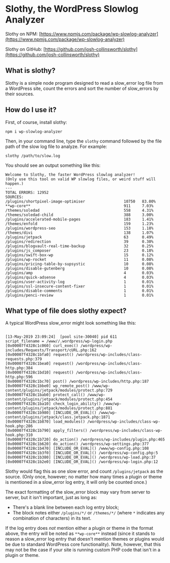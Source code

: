 # Slothy, the WordPress Slowlog Analyzer

Slothy on NPM: [https://www.npmjs.com/package/wp-slowlog-analyzer](https://www.npmjs.com/package/wp-slowlog-analyzer)

Slothy on GitHub: [https://github.com/josh-collinsworth/slothy](https://github.com/josh-collinsworth/slothy)

## What is slothy?

Slothy is a simple node program designed to read a slow_error log file from a WordPress site, count the errors and sort the number of slow_errors by their sources.

## How do I use it?

First, of course, install slothy:

```
npm i wp-slowlog-analyzer
```

Then, in your command line, type the `slothy` command followed by the file path of the slow log file to analyze. For example:

```
slothy /path/to/slow.log
```

You should see an output something like this:

```
Welcome to Slothy, the faster WordPress slowlog analyzer!
(Only use this tool on valid WP slowlog files, or weird stuff will happen.)
---
TOTAL ERRORS: 12952
SOURCES:
/plugins/shortpixel-image-optimiser                 10750   83.00%
**wp-core**                                         911     7.03%
/themes/soledad                                     558     4.31%
/themes/soledad-child                               388     3.00%
/plugins/accelerated-mobile-pages                   183     1.41%
/themes/enfold                                      159     1.23%
/plugins/wordpress-seo                              153     1.18%
/themes/divi                                        138     1.07%
/plugins/jetpack                                    63      0.49%
/plugins/redirection                                39      0.30%
/plugins/blogvault-real-time-backup                 32      0.25%
/plugins/js_composer                                23      0.18%
/plugins/swift-box-wp                               15      0.12%
/plugins/wp-rocket                                  11      0.08%
/plugins/pricing-table-by-supsystic                 10      0.08%
/plugins/disable-gutenberg                          10      0.08%
/plugins/amp                                        4       0.03%
/plugins/quick-adsense                              4       0.03%
/plugins/user-activity-log                          1       0.01%
/plugins/ssl-insecure-content-fixer                 1       0.01%
/plugins/disable-comments                           1       0.01%
/plugins/penci-review                               1       0.01%
```

## What type of file does slothy expect?

A typical WordPress slow_error might look something like this:

```

[13-May-2019 23:09:24]  [pool site-30040] pid 611
script_filename = /www//.wordpress/wp-login.php
[0x00007f4328c1c060] curl_exec() /wordpress/wp-includes/Requests/Transport/cURL.php:162
[0x00007f4328c1bfa0] request() /wordpress/wp-includes/class-requests.php:379
[0x00007f4328c1bea0] request() /wordpress/wp-includes/class-http.php:384
[0x00007f4328c1bd10] request() /wordpress/wp-includes/class-http.php:596
[0x00007f4328c1bc70] post() /wordpress/wp-includes/http.php:187
[0x00007f4328c1bbe0] wp_remote_post() /www/wp-content/plugins/jetpack/modules/protect.php:729
[0x00007f4328c1bab0] protect_call() /www/wp-content/plugins/jetpack/modules/protect.php:454
[0x00007f4328c1ba10] check_login_ability() /www/wp-content/plugins/jetpack/modules/protect.php:881
[0x00007f4328c1b980] [INCLUDE_OR_EVAL]() /www/wp-content/plugins/jetpack/class.jetpack.php:1871
[0x00007f4328c1b870] load_modules() /wordpress/wp-includes/class-wp-hook.php:286
[0x00007f4328c1b790] apply_filters() /wordpress/wp-includes/class-wp-hook.php:310
[0x00007f4328c1b720] do_action() /wordpress/wp-includes/plugin.php:465
[0x00007f4328c1b620] do_action() /wordpress/wp-settings.php:377
[0x00007f4328c1b470] [INCLUDE_OR_EVAL]() /www/wp-config.php:108
[0x00007f4328c1b3f0] [INCLUDE_OR_EVAL]() /wordpress/wp-config.php:5
[0x00007f4328c1b380] [INCLUDE_OR_EVAL]() /wordpress/wp-load.php:37
[0x00007f4328c1b2e0] [INCLUDE_OR_EVAL]() /wordpress/wp-login.php:12

```

Slothy would flag this as one slow error, and count `/plugins/jetpack` as the source. (Only once, however; no matter how many times a plugin or theme is mentioned in a slow_error log entry, it will only be counted once.) 

The exact formatting of the slow_error block may vary from server to server, but it isn't important, just as long as:

* There's a blank line between each log entry block;
* The block notes either `/plugins/*/` or `/themes/*/` (where `*` indicates any combination of characters) in its text.
 
If the log entry does _not_ mention either a plugin or theme in the format above, the entry will be noted as `**wp-core**` instead (since it stands to reason a slow_error log entry that doesn't mention themes or plugins would be due to standard WordPress core functionality). Note, however, that this may not be the case if your site is running custom PHP code that isn't in a plugin or theme.